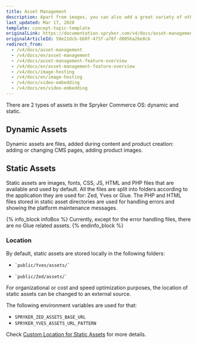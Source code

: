 ```yaml
---
title: Asset Management
description: Apart from images, you can also add a great variety of other assets to your shop, like presentations, pdf documents, graphics, banners and many more.
last_updated: Mar 17, 2020
template: concept-topic-template
originalLink: https://documentation.spryker.com/v4/docs/asset-management
originalArticleId: 58e21dcb-bb0f-473f-a78f-d8056a2be8cb
redirect_from:
  - /v4/docs/asset-management
  - /v4/docs/en/asset-management
  - /v4/docs/asset-management-feature-overview
  - /v4/docs/en/asset-management-feature-overview
  - /v4/docs/image-hosting
  - /v4/docs/en/image-hosting
  - /v4/docs/video-embedding
  - /v4/docs/en/video-embedding
---
```


There are 2 types of assets in the Spryker Commerce OS: dynamic and static.

## Dynamic Assets

Dynamic assets are files, added during content and product creation: adding or changing CMS pages, adding product images.

## Static Assets

Static assets are images, fonts, CSS, JS, HTML and PHP files that are available and used by default. All the files are split into folders according to the application they are used for: Zed, Yves or Glue. The PHP and HTML files stored in static asset directories are used for handling errors and showing the platform maintenance messages.

{% info_block infoBox %}
Currently, except for the error handling files, there are no Glue related assets.
{% endinfo_block %}

### Location

By default, static assets are stored locally in the following folders:

*     `public/Yves/assets/`
*     `public/Zed/assets/`

For organizational or cost and speed optimization purposes, the location of static assets can be changed to an external source.

The following environment variables are used for that:

*   `SPRYKER_ZED_ASSETS_BASE_URL`
*   `SPRYKER_YVES_ASSETS_URL_PATTERN`

Check [Custom Location for Static Assets](/docs/scos/dev/technical-enhancements/integrating-custom-location-for-static-assets.html) for more details.
